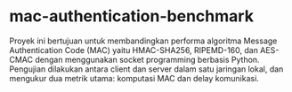 # mac-authentication-benchmark
Proyek ini bertujuan untuk membandingkan performa algoritma Message Authentication Code (MAC) yaitu HMAC-SHA256, RIPEMD-160, dan AES-CMAC dengan menggunakan socket programming berbasis Python. Pengujian dilakukan antara client dan server dalam satu jaringan lokal, dan mengukur dua metrik utama: komputasi MAC dan delay komunikasi.
